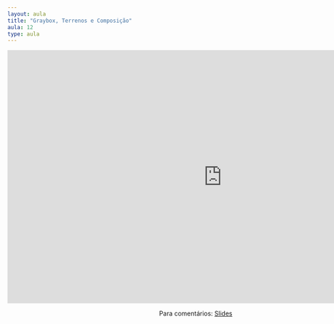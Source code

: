 ```yaml
---
layout: aula
title: "Graybox, Terrenos e Composição"
aula: 12
type: aula
---
```


<iframe src="https://docs.google.com/presentation/d/e/2PACX-1vQI8uHXsxWxGuf35iMu_bWQ_QRYLRMLvq0EYIj1fzyvZbfYzyCD65cWy_bm9itC8nVjwGvAsvvdZDvM/embed?start=false&loop=false&delayms=3000" frameborder="0" width="960" height="569" allowfullscreen="true" mozallowfullscreen="true" webkitallowfullscreen="true"></iframe>

<span style="float:right">Para comentários: [Slides](https://docs.google.com/presentation/d/105dm-UMZrEMabBzEJZLwgN4lxkirKWkekgvmHwGgFo4/edit?usp=sharing)</span>